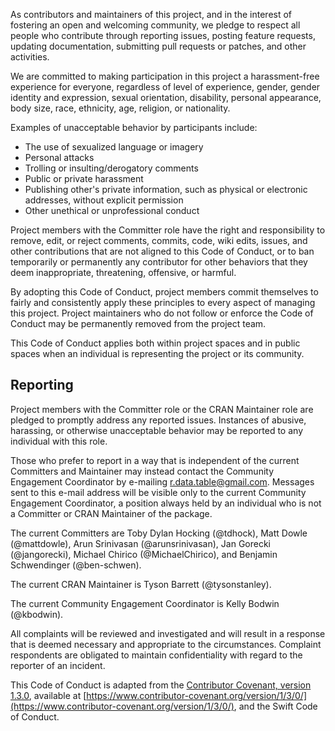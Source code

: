 As contributors and maintainers of this project, and in the interest of fostering an open and welcoming community, we pledge to respect all people who contribute through reporting issues, posting feature requests, updating documentation, submitting pull requests or patches, and other activities.

We are committed to making participation in this project a harassment-free experience for everyone, regardless of level of experience, gender, gender identity and expression, sexual orientation, disability, personal appearance, body size, race, ethnicity, age, religion, or nationality.

Examples of unacceptable behavior by participants include:

* The use of sexualized language or imagery
* Personal attacks
* Trolling or insulting/derogatory comments
* Public or private harassment
* Publishing other's private information, such as physical or electronic addresses, without explicit permission
* Other unethical or unprofessional conduct

Project members with the Committer role have the right and responsibility to remove, edit, or reject comments, commits, code, wiki edits, issues, and other contributions that are not aligned to this Code of Conduct, or to ban temporarily or permanently any contributor for other behaviors that they deem inappropriate, threatening, offensive, or harmful.

By adopting this Code of Conduct, project members commit themselves to fairly and consistently apply these principles to every aspect of managing this project. Project maintainers who do not follow or enforce the Code of Conduct may be permanently removed from the project team.

This Code of Conduct applies both within project spaces and in public spaces when an individual is representing the project or its community.


## Reporting

Project members with the Committer role or the CRAN Maintainer role are pledged to promptly address any reported issues. Instances of abusive, harassing, or otherwise unacceptable behavior may be reported to any individual with this role.

Those who prefer to report in a way that is independent of the current Committers and Maintainer may instead contact the Community Engagement Coordinator by e-mailing [r.data.table\@gmail.com](mailto:r.data.table@gmail.com). Messages sent to this e-mail address will be visible only to the current Community Engagement Coordinator, a position always held by an individual who is not a Committer or CRAN Maintainer of the package.

The current Committers are Toby Dylan Hocking (@tdhock), Matt Dowle (@mattdowle), Arun Srinivasan (@arunsrinivasan), Jan Gorecki (@jangorecki), Michael Chirico (@MichaelChirico), and Benjamin Schwendinger (@ben-schwen).

The current CRAN Maintainer is Tyson Barrett (@tysonstanley).

The current Community Engagement Coordinator is Kelly Bodwin (@kbodwin).

All complaints will be reviewed and investigated and will result in a response that is deemed necessary and appropriate to the circumstances. Complaint respondents are obligated to maintain confidentiality with regard to the reporter of an incident.

This Code of Conduct is adapted from the [Contributor Covenant, version 1.3.0](https://www.contributor-covenant.org/version/1/3/0/code-of-conduct/), available at [https://www.contributor-covenant.org/version/1/3/0/](https://www.contributor-covenant.org/version/1/3/0/), and the Swift Code of Conduct.